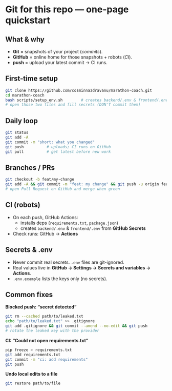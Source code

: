 # Git for this repo — one-page quickstart

## What & why
- **Git** = snapshots of your project (*commits*).
- **GitHub** = online home for those snapshots + robots (*CI*).
- **push** = upload your latest commit → CI runs.

## First-time setup
```bash
git clone https://github.com/cosminnazdravanu/marathon-coach.git
cd marathon-coach
bash scripts/setup_env.sh        # creates backend/.env & frontend/.env locally
# open those two files and fill secrets (DON'T commit them)
```

## Daily loop
```bash
git status
git add -A
git commit -m "short: what you changed"
git push          # uploads; CI runs on GitHub
git pull          # get latest before new work
```

## Branches / PRs
```bash
git checkout -b feat/my-change
git add -A && git commit -m "feat: my change" && git push -u origin feat/my-change
# open Pull Request on GitHub and merge when green
```

## CI (robots)
- On each push, GitHub Actions:
  - installs deps (`requirements.txt`, `package.json`)
  - creates `backend/.env` & `frontend/.env` from **GitHub Secrets**
- Check runs: GitHub → **Actions**

## Secrets & .env
- Never commit real secrets. `.env` files are git-ignored.
- Real values live in **GitHub → Settings → Secrets and variables → Actions**.
- `.env.example` lists the keys only (no secrets).

## Common fixes
**Blocked push: “secret detected”**
```bash
git rm --cached path/to/leaked.txt
echo "path/to/leaked.txt" >> .gitignore
git add .gitignore && git commit --amend --no-edit && git push
# rotate the leaked key with the provider
```

**CI: “Could not open requirements.txt”**
```bash
pip freeze > requirements.txt
git add requirements.txt
git commit -m "ci: add requirements"
git push
```

**Undo local edits to a file**
```bash
git restore path/to/file
```
